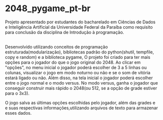 # 2048_pygame_pt-br
<p> Projeto apresentado por estudantes do bacharelado em Ciências de Dados e Inteligência Artificial da Universidade Federal da Paraíba como requisito para conclusão da disciplina de Introdução à programação.</p>
<p> <br> Desenvolvido utilizando conceitos de programação estruturada(modularização), bibliotecas padrão do python(shutil, tempfile, copy e random) e a biblioteca pygame, O projeto foi criado para ter mais opções para o jogador do que o jogo original do 2048. Ao clicar em "opções", no menu inicial o jogador poderá escolher de 3 a 5 linhas ou colunas, visualizar o jogo em modo noturno ou não e se o som de vitória estará ligado ou não. Além disso, na tela inicial o jogador poderá escolher entre o jogo normal e o modo versus. No modo versus, ganha o jogador que conseguir construir mais rápido o 2048(ou 512, se a opção de grade estiver para o 3x3).</p>
<p> O jogo salva as últimas opções escolhidas pelo jogador, além das grades e e suas respectivas informações,utilizando arquivos de texto para armazenar esses dados. </p>
